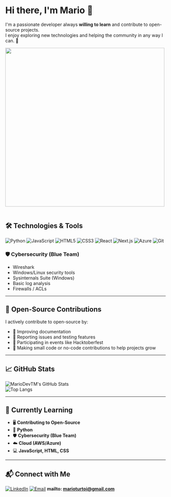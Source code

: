 # Hi there, I'm Mario 👋

I'm a passionate developer always **willing to learn** and contribute to open-source projects.  
I enjoy exploring new technologies and helping the community in any way I can. 🌱

<img src="https://user-images.githubusercontent.com/74038190/225813708-98b745f2-7d22-48cf-9150-083f1b00d6c9.gif" width="500">
<br><br>

## 🛠️ Technologies & Tools

![Python](https://img.shields.io/badge/-Python-3776AB?style=flat&logo=python)
![JavaScript](https://img.shields.io/badge/-JavaScript-323330?style=flat&logo=javascript)
![HTML5](https://img.shields.io/badge/-HTML5-E34F26?style=flat&logo=html5)
![CSS3](https://img.shields.io/badge/-CSS3-1572B6?style=flat&logo=css3)
![React](https://img.shields.io/badge/-React-61DAFB?style=flat&logo=react)
![Next.js](https://img.shields.io/badge/-Next.js-000000?style=flat&logo=next.js)
![Azure](https://img.shields.io/badge/-Azure-0078D4?style=flat&logo=microsoft-azure)
![Git](https://img.shields.io/badge/-Git-F05032?style=flat&logo=git)

### 🛡️ Cybersecurity (Blue Team)
- Wireshark  
- Windows/Linux security tools
- Sysinternals Suite (Windows)  
- Basic log analysis  
- Firewalls / ACLs
---

## 🌱 Open-Source Contributions

I actively contribute to open-source by:  
- 📝 Improving documentation  
- 🐞 Reporting issues and testing features  
- 🎉 Participating in events like Hacktoberfest  
- 🌟 Making small code or no-code contributions to help projects grow  

---

## 📈 GitHub Stats

![MarioDevTM's GitHub Stats](https://github-readme-stats.vercel.app/api?username=MarioDevTM&show_icons=true&theme=radical)  
![Top Langs](https://github-readme-stats.vercel.app/api/top-langs/?username=MarioDevTM&layout=compact&theme=radical)

---

## 🎯 Currently Learning

- 🖥️ **Contributing to Open-Source**  
- 🐍 **Python**  
- 🛡️ **Cybersecurity (Blue Team)**  
- ☁️ **Cloud (AWS/Azure)**  
- 💻 **JavaScript, HTML, CSS**

---

## 📬 Connect with Me

[![LinkedIn](https://img.shields.io/badge/-LinkedIn-0A66C2?style=flat&logo=linkedin&logoColor=white)](https://www.linkedin.com/in/mario-turtoi-703b13244/) 
[![Email](https://img.shields.io/badge/-Email-D14836?style=flat&logo=gmail&logoColor=white)](mailto:marioturtoi@gmail.com) **mailto: marioturtoi@gmail.com**
